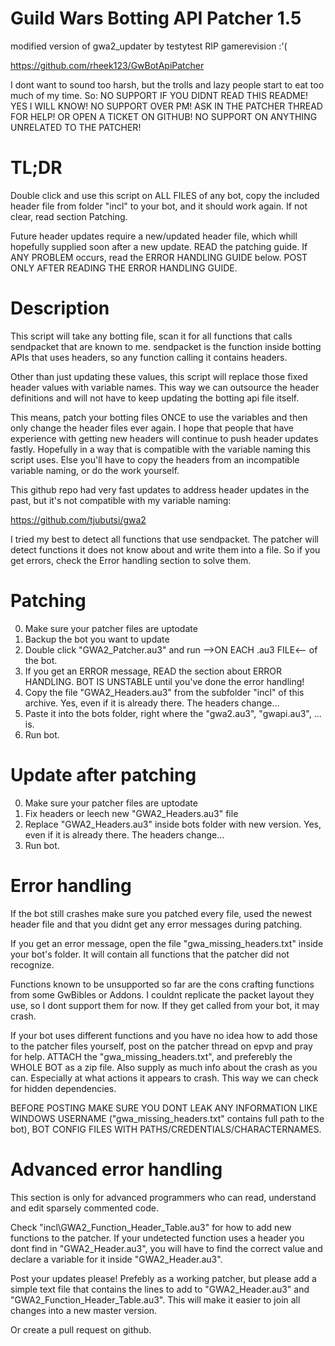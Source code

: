 # Guild Wars Botting API Patcher 1.5
modified version of gwa2_updater by testytest
RIP gamerevision :'(

https://github.com/rheek123/GwBotApiPatcher

I dont want to sound too harsh, but the trolls and lazy people start to eat too much of my time. So:
NO SUPPORT IF YOU DIDNT READ THIS README! YES I WILL KNOW!
NO SUPPORT OVER PM! ASK IN THE PATCHER THREAD FOR HELP! OR OPEN A TICKET ON GITHUB!
NO SUPPORT ON ANYTHING UNRELATED TO THE PATCHER!

		
# TL;DR
Double click and use this script on ALL FILES of any bot, copy the included header file from folder "incl" to your bot, and it should work again. If not clear, read section Patching.

Future header updates require a new/updated header file, which whill hopefully supplied soon after a new update.
READ the patching guide. If ANY PROBLEM occurs, read the ERROR HANDLING GUIDE below.
POST ONLY AFTER READING THE ERROR HANDLING GUIDE.


# Description		
This script will take any botting file, scan it for all functions that calls sendpacket that are known to me. sendpacket is the function inside botting APIs that uses headers, so any function calling it contains headers.

Other than just updating these values, this script will replace those fixed header values with variable names. This way we can outsource the header definitions and will not have to keep updating the botting api file itself.

This means, patch your botting files ONCE to use the variables and then only change the header files ever again. I hope that people that have experience with getting new headers will continue to push header updates fastly.
Hopefully in a way that is compatible with the variable naming this script uses. Else you'll have to copy the headers from an incompatible variable naming, or do the work yourself.


This github repo had very fast updates to address header updates in the past, but it's not compatible with my variable naming:

https://github.com/tjubutsi/gwa2
	
I tried my best to detect all functions that use sendpacket. The patcher will detect functions it does not know about and write them into a file. So if you get errors, check the Error handling section to solve them.

		
# Patching 
0. Make sure your patcher files are uptodate
1. Backup the bot you want to update
2. Double click "GWA2_Patcher.au3" and run -->ON EACH .au3 FILE<-- of the bot.
3. If you get an ERROR message, READ the section about ERROR HANDLING. BOT IS UNSTABLE until you've done the error handling!
4. Copy the file "GWA2_Headers.au3" from the subfolder "incl" of this archive. Yes, even if it is already there. The headers change...
5. Paste it into the bots folder, right where the "gwa2.au3", "gwapi.au3", ... is.
6. Run bot.

# Update after patching
0. Make sure your patcher files are uptodate
1. Fix headers or leech new "GWA2_Headers.au3" file
2. Replace "GWA2_Headers.au3" inside bots folder with new version. Yes, even if it is already there. The headers change...
3. Run bot.

# Error handling

If the bot still crashes make sure you patched every file, used the newest header file and that you didnt get any error messages during patching.

If you get an error message, open the file "gwa_missing_headers.txt" inside your bot's folder. It will contain all functions that the patcher did not recognize.

Functions known to be unsupported so far are the cons crafting functions from some GwBibles or Addons. I couldnt replicate the packet layout they use, so I dont support them for now. If they get called from your bot, it may crash. 

If your bot uses different functions and you have no idea how to add those to the patcher files yourself, post on the patcher thread on epvp and pray for help. ATTACH the "gwa_missing_headers.txt", and preferebly the WHOLE BOT as a zip file. Also supply as much info about the crash as you can. Especially at what actions it appears to crash. This way we can check for hidden dependencies.
	
BEFORE POSTING MAKE SURE YOU DONT LEAK ANY INFORMATION LIKE WINDOWS USERNAME ("gwa_missing_headers.txt" contains full path to the bot), BOT CONFIG FILES WITH PATHS/CREDENTIALS/CHARACTERNAMES.
	
# Advanced error handling
  
This section is only for advanced programmers who can read, understand and edit sparsely commented code.

Check "incl\GWA2_Function_Header_Table.au3" for how to add new functions to the patcher. If your undetected function uses a header you dont find in "GWA2_Header.au3", you will have to find the correct value and declare a variable for it inside "GWA2_Header.au3".

Post your updates please! Prefebly as a working patcher, but please add a simple text file that contains the lines to add to "GWA2_Header.au3" and "GWA2_Function_Header_Table.au3". This will make it easier to join all changes into a new master version.

Or create a pull request on github.

